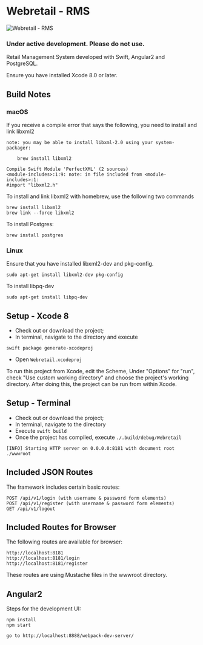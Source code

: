 # Webretail - RMS

<img src="https://github.com/gerardogrisolini/Webretail/blob/master/wwwroot/images/logo.jpg?raw=true" alt="Webretail - RMS" />

### Under active development. Please do not use.

Retail Management System developed with Swift, Angular2 and PostgreSQL.


Ensure you have installed Xcode 8.0 or later.


## Build Notes

### macOS

If you receive a compile error that says the following, you need to install and link libxml2

```
note: you may be able to install libxml-2.0 using your system-packager:

    brew install libxml2

Compile Swift Module 'PerfectXML' (2 sources)
<module-includes>:1:9: note: in file included from <module-includes>:1:
#import "libxml2.h"
```

To install and link libxml2 with homebrew, use the following two commands

```
brew install libxml2
brew link --force libxml2
```

To install Postgres:

```
brew install postgres
```

### Linux

Ensure that you have installed libxml2-dev and pkg-config.

``` 
sudo apt-get install libxml2-dev pkg-config
```

To install libpq-dev

```
sudo apt-get install libpq-dev
```

## Setup - Xcode 8

* Check out or download the project;
* In terminal, navigate to the directory and execute

```
swift package generate-xcodeproj
```

* Open `Webretail.xcodeproj`

To run this project from Xcode, edit the Scheme, Under "Options" for "run", check "Use custom working directory" and choose the project's working directory. After doing this, the project can be run from within Xcode.

## Setup - Terminal

* Check out or download the project;
* In terminal, navigate to the directory 
* Execute `swift build`
* Once the project has compiled, execute `./.build/debug/Webretail`

```
[INFO] Starting HTTP server on 0.0.0.0:8181 with document root ./wwwroot
```


## Included JSON Routes

The framework includes certain basic routes:

```
POST /api/v1/login (with username & password form elements)
POST /api/v1/register (with username & password form elements)
GET /api/v1/logout
```

## Included Routes for Browser

The following routes are available for browser:

```
http://localhost:8181
http://localhost:8181/login
http://localhost:8181/register
```

These routes are using Mustache files in the wwwroot directory.


## Angular2

Steps for the development UI:

```
npm install
npm start

go to http://localhost:8888/webpack-dev-server/
```
